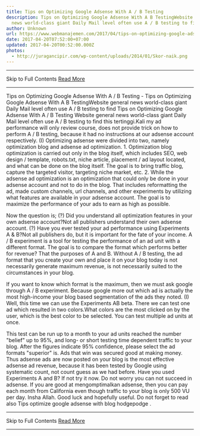 ```yaml
---
title: Tips on Optimizing Google Adsense With A / B Testing
description: Tips on Optimizing Google Adsense With A B TestingWebsite general
  news world-class giant Daily Mail level often use A / B testing to find
author: Unknown
url: https://www.webmanajemen.com/2017/04/tips-on-optimizing-google-adsense-with.html
date: 2017-04-20T07:52:00+07:00
updated: 2017-04-20T00:52:00.000Z
photos:
  - http://juragancipir.com/wp-content/uploads/2014/01/Skor-naik.png
---
```


<hr/> Skip to Full Contents <a href="https://www.webmanajemen.com/2017/04/tips-on-optimizing-google-adsense-with.html" rel="follow" class="button" id="read-more">Read More</a> <hr/> Tips on Optimizing Google Adsense With A / B Testing - Tips on Optimizing Google Adsense With A B TestingWebsite general news world-class giant Daily Mail level often use A / B testing to find Tips on Optimizing Google Adsense With A / B Testing
Website general news world-class giant Daily Mail level often use A / B testing to find this tertinggi.Kali my ad performance will only review course, does not provide trick on how to perform A / B testing, because it had no instructions at our adsense account respectively.
(I) Optimizing adsense were divided into two, namely optimization blog and adsense ad optimization.
1. Optimization blog optimization is carried out only in the blog itself, which includes SEO, web design / template, robots.txt, niche article, placement / ad layout located, and what can be done on the blog itself. The goal is to bring traffic blog, capture the targeted visitor, targeting niche market, etc.
2. While the adsense ad optimization is an optimization that could only be done in your adsense account and not to do in the blog. That includes reformatting the ad, made custom channels, url channels, and other experiments by utilizing what features are available in your adsense account. The goal is to maximize the performance of your ads to earn as high as possible.



Now the question is;
(?) Did you understand all optimization features in your own adsense account?Not all publishers understand their own adsense account.
(?) Have you ever tested your ad performance using Experiments A & B?Not all publishers do, but it is important for the fate of your income.
A / B experiment is a tool for testing the performance of an ad unit with a different format. The goal is to compare the format which performs better for revenue? That the purposes of A and B.
Without A / B testing, the ad format that you create your own and place it on your blog today is not necessarily generate maximum revenue, is not necessarily suited to the circumstances in your blog.

If you want to know which format is the maximum, then we must ask google through A / B experiment. Because google more out which ad is actually the most high-income your blog based segmentation of the ads they noted.
(I) Well, this time we can use the Experiments AB beta. There we can test one ad which resulted in two colors.What colors are the most clicked on by the user, which is the best color to be selected. You can test multiple ad units at once.

This test can be run up to a month to your ad units reached the number "belief" up to 95%, and long- or short testing time dependent traffic to your blog. After the figures indicate 95% confidence, please select the ad formats "superior" is. Ads that win was secured good at making money.
Thus adsense ads are now posted on your blog is the most effective adsense ad revenue, because it has been tested by Google using systematic count, not count guess as we had before.
Have you used Experiments A and B? If not try it now. Do not worry you can not succeed in adsense. If you are good at mengomptimalkan adsense, then you can pay each month from California even though traffic to your blog is only 500 VU per day. Insha Allah.
Good luck and hopefully useful. Do not forget to read also Tips optimize google adsense with blog hodgepodge . <hr/> Skip to Full Contents <a href="https://www.webmanajemen.com/2017/04/tips-on-optimizing-google-adsense-with.html" rel="follow" class="button" id="read-more">Read More</a> <hr/>
